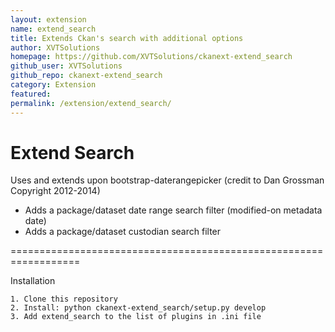 ```yaml
---
layout: extension
name: extend_search
title: Extends Ckan's search with additional options
author: XVTSolutions
homepage: https://github.com/XVTSolutions/ckanext-extend_search
github_user: XVTSolutions
github_repo: ckanext-extend_search
category: Extension
featured: 
permalink: /extension/extend_search/
---
```



Extend Search
==================================================================
Uses and extends upon bootstrap-daterangepicker
(credit to Dan Grossman Copyright 2012-2014)

- Adds a package/dataset date range search filter (modified-on metadata date)
- Adds a package/dataset custodian search filter

==================================================================

Installation

    1. Clone this repository
    2. Install: python ckanext-extend_search/setup.py develop
    3. Add extend_search to the list of plugins in .ini file

